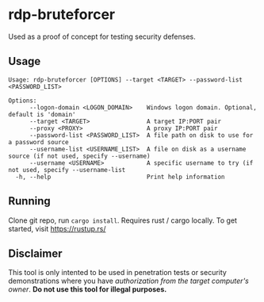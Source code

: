 # rdp-bruteforcer

Used as a proof of concept for testing security defenses. 

## Usage
```
Usage: rdp-bruteforcer [OPTIONS] --target <TARGET> --password-list <PASSWORD_LIST>

Options:
      --logon-domain <LOGON_DOMAIN>    Windows logon domain. Optional, default is 'domain'
      --target <TARGET>                A target IP:PORT pair
      --proxy <PROXY>                  A proxy IP:PORT pair
      --password-list <PASSWORD_LIST>  A file path on disk to use for a password source
      --username-list <USERNAME_LIST>  A file on disk as a username source (if not used, specify --username)
      --username <USERNAME>            A specific username to try (if not used, specify --username-list
  -h, --help                           Print help information
```

## Running
Clone git repo, run `cargo install`. Requires rust / cargo locally. To get started, visit https://rustup.rs/

## Disclaimer

This tool is only intented to be used in penetration tests or security demonstrations where you have *authorization from the target computer's owner*. **Do not use this tool for illegal purposes.**
